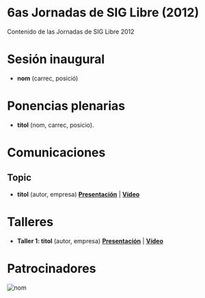 # 6as Jornadas de SIG Libre (2012)

Contenido de las Jornadas de SIG Libre 2012

Sesión inaugural
==================

* **nom** (carrec, posició)

Ponencias plenarias
====================

* **titol** (nom, carrec, posicio).

Comunicaciones
=================

Topic
---------------------------

* **titol** (autor, empresa) **[Presentación]()** | **[Vídeo]()**

Talleres
========

* **Taller 1: titol** (autor, empresa) **[Presentación]()** | **[Vídeo]()**

Patrocinadores
==============

![nom](img/fitxer.jpg)
